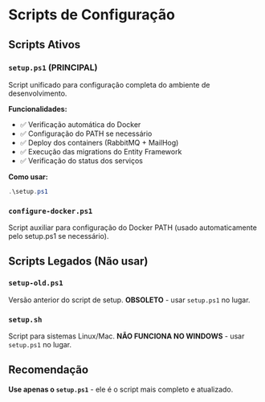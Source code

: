 # Scripts de Configuração

## Scripts Ativos

### `setup.ps1` (PRINCIPAL)
Script unificado para configuração completa do ambiente de desenvolvimento.

**Funcionalidades:**
- ✅ Verificação automática do Docker
- ✅ Configuração do PATH se necessário
- ✅ Deploy dos containers (RabbitMQ + MailHog)
- ✅ Execução das migrations do Entity Framework
- ✅ Verificação do status dos serviços

**Como usar:**
```powershell
.\setup.ps1
```

### `configure-docker.ps1`
Script auxiliar para configuração do Docker PATH (usado automaticamente pelo setup.ps1 se necessário).

## Scripts Legados (Não usar)

### `setup-old.ps1`
Versão anterior do script de setup. **OBSOLETO** - usar `setup.ps1` no lugar.

### `setup.sh`
Script para sistemas Linux/Mac. **NÃO FUNCIONA NO WINDOWS** - usar `setup.ps1` no lugar.

## Recomendação

**Use apenas o `setup.ps1`** - ele é o script mais completo e atualizado.
